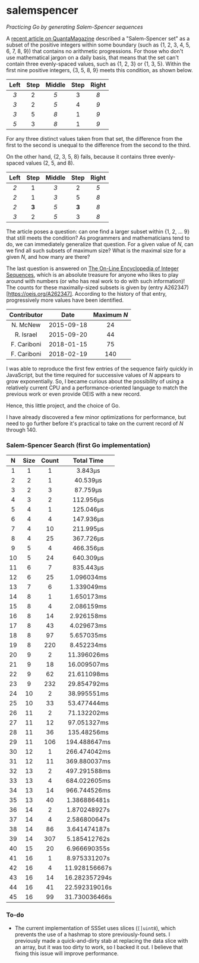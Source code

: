 # salemspencer

_Practicing Go by generating Salem-Spencer sequences_

A [recent article on QuantaMagazine](https://www.quantamagazine.org/to-win-this-numbers-game-learn-to-avoid-math-patterns-20200507/) described a "Salem-Spencer set" as a subset of the positive integers within some boundary (such as {1, 2, 3, 4, 5, 6, 7, 8, 9}) that contains no arithmetic progressions. For those who don't use mathematical jargon on a daily basis, that means that the set can't contain three evenly-spaced values, such as {1, 2, 3} or {1, 3, 5}. Within the first nine positive integers, {3, 5, 8, 9} meets this condition, as shown below.

Left | Step | Middle | Step | Right
:--: | :--: | :----: | :--: | :---:
_3_ | 2  | _5_ | 3 | _8_
_3_ | 2  | _5_ | 4 | _9_
_3_ | 5  | _8_ | 1 | _9_
_5_ | 3  | _8_ | 1 | _9_

For any three distinct values taken from that set, the difference from the first to the second is unequal to the difference from the second to the third.

On the other hand, {2, 3, 5, 8} fails, because it contains three evenly-spaced values (2, 5, and 8).

Left | Step | Middle | Step | Right
:--: | :--: | :----: | :--: | :---:
_2_ | 1  | _3_ | 2 | _5_
_2_ | 1  | _3_ | 5 | _8_
_2_ | **3**  | _5_ | **3** | _8_
_3_ | 2  | _5_ | 3 | _8_

The article poses a question: can one find a larger subset within {1, 2, ... 9} that still meets the condition? As programmers and mathematicians tend to do, we can immediately generalize that question. For a given value of _N_, can we find all such subsets of maximum size? What is the maximal size for a given _N_, and how many are there?

The last question is answered on [The On-Line Encyclopedia of Integer Sequences](https://oeis.org/), which is an absolute treasure for anyone who likes to play around with numbers (or who has real work to do with such information)! The counts for these maximally-sized subsets is given by (entry A262347)[https://oeis.org/A262347]. According to the history of that entry, progressively more values have been identified.

Contributor | Date | Maximum _N_
:---------: | :--: | :---------:
N. McNew | 2015-09-18 | 24
R. Israel | 2015-09-20 | 44
F. Cariboni | 2018-01-15 | 75
F. Cariboni | 2018-02-19 | 140

I was able to reproduce the first few entries of the sequence fairly quickly in JavaScript, but the time required for successive values of _N_ appears to grow exponentially. So, I became curious about the possibility of using a relatively current CPU and a performance-oriented language to match the previous work or even provide OEIS with a new record.

Hence, this little project, and the choice of Go.

I have already discovered a few minor optimizations for performance, but need to go further before it's practical to take on the current record of _N_ through 140.

### Salem-Spencer Search (first Go implementation)

N | Size | Count | Total Time
:-: | :-: | :-: | :-:
1 | 1 | 1 | 3.843µs
2 | 2 | 1 | 40.539µs
3 | 2 | 3 | 87.759µs
4 | 3 | 2 | 112.956µs
5 | 4 | 1 | 125.046µs
6 | 4 | 4 | 147.936µs
7 | 4 | 10 | 211.995µs
8 | 4 | 25 | 367.726µs
9 | 5 | 4 | 466.356µs
10 | 5 | 24 | 640.309µs
11 | 6 | 7 | 835.443µs
12 | 6 | 25 | 1.096034ms
13 | 7 | 6 | 1.339049ms
14 | 8 | 1 | 1.650173ms
15 | 8 | 4 | 2.086159ms
16 | 8 | 14 | 2.926158ms
17 | 8 | 43 | 4.029673ms
18 | 8 | 97 | 5.657035ms
19 | 8 | 220 | 8.452234ms
20 | 9 | 2 | 11.396026ms
21 | 9 | 18 | 16.009507ms
22 | 9 | 62 | 21.611098ms
23 | 9 | 232 | 29.854792ms
24 | 10 | 2 | 38.995551ms
25 | 10 | 33 | 53.477444ms
26 | 11 | 2 | 71.132202ms
27 | 11 | 12 | 97.051327ms
28 | 11 | 36 | 135.48256ms
29 | 11 | 106 | 194.488647ms
30 | 12 | 1 | 266.474042ms
31 | 12 | 11 | 369.880037ms
32 | 13 | 2 | 497.291588ms
33 | 13 | 4 | 684.022605ms
34 | 13 | 14 | 966.744526ms
35 | 13 | 40 | 1.386886481s
36 | 14 | 2 | 1.870248927s
37 | 14 | 4 | 2.586800647s
38 | 14 | 86 | 3.641474187s
39 | 14 | 307 | 5.185412762s
40 | 15 | 20 | 6.966690355s
41 | 16 | 1 | 8.975331207s
42 | 16 | 4 | 11.928156667s
43 | 16 | 14 | 16.282357294s
44 | 16 | 41 | 22.592319016s
45 | 16 | 99 | 31.730036466s

### To-do

* The current implementation of SSSet uses slices (`[]uint8`), which prevents the use of a hashmap to store previously-found sets. I previously made a quick-and-dirty stab at replacing the data slice with an array, but it was too dirty to work, so I backed it out. I believe that fixing this issue will improve performance.
